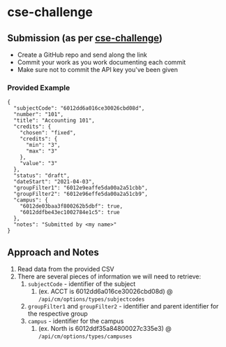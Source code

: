 # cse-challenge

## Submission (as per [cse-challenge](https://github.com/KualiCo/cse-challenge))
- Create a GitHub repo and send along the link
- Commit your work as you work documenting each commit
- Make sure not to commit the API key you've been given

### Provided Example
```
{
  "subjectCode": "6012dd6a016ce30026cbd08d",
  "number": "101",
  "title": "Accounting 101",
  "credits": {
    "chosen": "fixed",
    "credits": {
      "min": "3",
      "max": "3"
    },
    "value": "3"
  },
  "status": "draft",
  "dateStart": "2021-04-03",
  "groupFilter1": "6012e9eaffe5da00a2a51cbb",
  "groupFilter2": "6012e96effe5da00a2a51cb9",
  "campus": {
    "6012de03baa3f800262b5dbf": true,
    "6012ddfbe43ec1002784e1c5": true
  },
  "notes": "Submitted by <my name>"
}
```

## Approach and Notes
1. Read data from the provided CSV
1. There are several pieces of information we will need to retrieve:
    1. `subjectCode` - identifier of the subject 
        1. (ex. ACCT is 6012dd6a016ce30026cbd08d) @ `/api/cm/options/types/subjectcodes`
    1. `groupFilter1` and `groupFilter2` - identifier and parent identifier for the respective group
    1. `campus` - identifier for the campus 
        1. (ex. North is 6012ddf35a84800027c335e3) @ `/api/cm/options/types/campuses`
